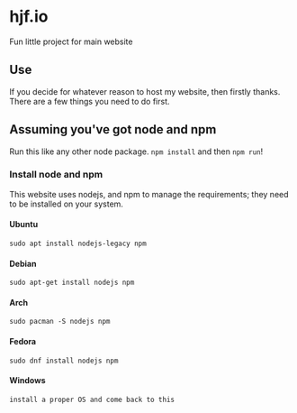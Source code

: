 # hjf.io
Fun little project for main website

## Use
If you decide for whatever reason to host my website, then firstly thanks. There are a few things you need to do first.

## Assuming you've got node and npm
Run this like any other node package. `npm install` and then `npm run`!

### Install node and npm
This website uses nodejs, and npm to manage the requirements; they need to be installed on your system.

#### Ubuntu
`sudo apt install nodejs-legacy npm`
#### Debian
`sudo apt-get install nodejs npm`
#### Arch
`sudo pacman -S nodejs npm`
#### Fedora
`sudo dnf install nodejs npm`
#### Windows
`install a proper OS and come back to this`
